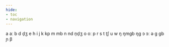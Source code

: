 ```yaml
---
hide:
- toc
- navigation
---
```

a
aː
b
d
d̠ʒ
e
h
i
j
k
kp
m
mb
n
nd
n̠d̠ʒ
o
oː
p
r
s
t
t̠ʃ
u
w
ŋ
ŋmɡb
ŋɡ
ɔ
ɔː
ə
ɡ
ɡb
ɲ
β
